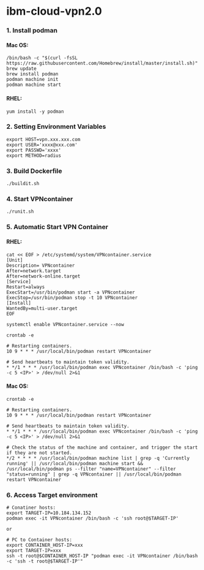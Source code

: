 # ibm-cloud-vpn2.0

### 1. Install podman

#### Mac OS:
~~~
/bin/bash -c "$(curl -fsSL https://raw.githubusercontent.com/Homebrew/install/master/install.sh)"
brew update
brew install podman
podman machine init
podman machine start
~~~

#### RHEL:
~~~
yum install -y podman
~~~

### 2. Setting Environment Variables

~~~
export HOST=vpn.xxx.xxx.com
export USER='xxxx@xxx.com'
export PASSWD='xxxx'
export METHOD=radius
~~~

### 3. Build Dockerfile

~~~
./buildit.sh
~~~

### 4. Start VPNcontainer

~~~
./runit.sh 
~~~


### 5. Automatic Start VPN Container

#### RHEL:
~~~
cat << EOF > /etc/systemd/system/VPNcontainer.service
[Unit]
Description= VPNcontainer
After=network.target
After=network-online.target
[Service]
Restart=always
ExecStart=/usr/bin/podman start -a VPNcontainer
ExecStop=/usr/bin/podman stop -t 10 VPNcontainer
[Install]
WantedBy=multi-user.target
EOF
~~~
~~~
systemctl enable VPNcontainer.service --now
~~~
~~~
crontab -e
~~~
~~~
# Restarting containers.
10 9 * * * /usr/local/bin/podman restart VPNcontainer

# Send heartbeats to maintain token validity.
* */1 * * * /usr/local/bin/podman exec VPNcontainer /bin/bash -c 'ping -c 5 <IP>' > /dev/null 2>&1
~~~

#### Mac OS:
~~~
crontab -e
~~~
~~~
# Restarting containers.
10 9 * * * /usr/local/bin/podman restart VPNcontainer

# Send heartbeats to maintain token validity.
* */1 * * * /usr/local/bin/podman exec VPNcontainer /bin/bash -c 'ping -c 5 <IP>' > /dev/null 2>&1

# Check the status of the machine and container, and trigger the start if they are not started.
*/2 * * * * /usr/local/bin/podman machine list | grep -q 'Currently running' || /usr/local/bin/podman machine start && /usr/local/bin/podman ps --filter "name=VPNcontainer" --filter "status=running" | grep -q VPNcontainer || /usr/local/bin/podman restart VPNcontainer
~~~


### 6. Access Target environment
~~~
# Conatiner hosts:
export TARGET-IP=10.184.134.152
podman exec -it VPNcontainer /bin/bash -c 'ssh root@$TARGET-IP'

or

# PC to Container hosts:
export CONTAINER_HOST-IP=xxx
export TARGET-IP=xxx
ssh -t root@$CONTAINER_HOST-IP "podman exec -it VPNcontainer /bin/bash -c 'ssh -t root@$TARGET-IP'"
~~~


